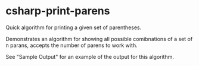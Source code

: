# csharp-print-parens
Quick algorithm for printing a given set of parentheses. 

Demonstrates an algorithm for showing all possible comibnations of a set of n parans, accepts the number of parens to work with. 

See "Sample Output" for an example of the output for this algorithm. 
